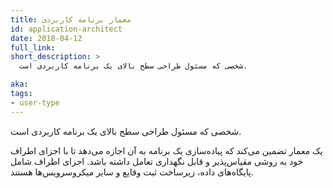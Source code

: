 ```yaml
---
title: معمار برنامه کاربردی
id: application-architect
date: 2018-04-12
full_link: 
short_description: >
  شخصی که مسئول طراحی سطح بالای یک برنامه کاربردی است.

aka: 
tags:
- user-type
---
```

 شخصی که مسئول طراحی سطح بالای یک برنامه کاربردی است.

<!--more--> 

یک معمار تضمین می‌کند که پیاده‌سازی یک برنامه به آن اجازه می‌دهد تا با اجزای اطراف خود به روشی مقیاس‌پذیر و قابل نگهداری تعامل داشته باشد. اجزای اطراف شامل پایگاه‌های داده، زیرساخت ثبت وقایع و سایر میکروسرویس‌ها هستند.
